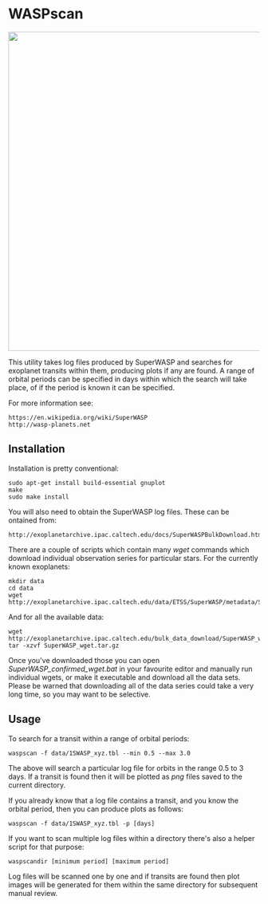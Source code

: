 WASPscan
========
<img src="https://github.com/bashrc/WASPscan/blob/master/images/J233415.png?raw=true" width=640/>

This utility takes log files produced by SuperWASP and searches for exoplanet transits within them, producing plots if any are found. A range of orbital periods can be specified in days within which the search will take place, of if the period is known it can be specified.

For more information see:

```
https://en.wikipedia.org/wiki/SuperWASP
http://wasp-planets.net
```

Installation
------------
Installation is pretty conventional:

```
sudo apt-get install build-essential gnuplot
make
sudo make install
```

You will also need to obtain the SuperWASP log files. These can be ontained from:

```
http://exoplanetarchive.ipac.caltech.edu/docs/SuperWASPBulkDownload.html
```

There are a couple of scripts which contain many *wget* commands which download individual observation series for particular stars. For the currently known exoplanets:

```
mkdir data
cd data
wget http://exoplanetarchive.ipac.caltech.edu/data/ETSS/SuperWASP/metadata/SuperWASP_confirmed_wget.bat
````

And for all the available data:

```
wget http://exoplanetarchive.ipac.caltech.edu/bulk_data_download/SuperWASP_wget.tar.gz
tar -xzvf SuperWASP_wget.tar.gz
```

Once you've downloaded those you can open *SuperWASP_confirmed_wget.bat* in your favourite editor and manually run individual wgets, or make it executable and download all the data sets. Please be warned that downloading all of the data series could take a very long time, so you may want to be selective.

Usage
-----
To search for a transit within a range of orbital periods:

```
waspscan -f data/1SWASP_xyz.tbl --min 0.5 --max 3.0
```

The above will search a particular log file for orbits in the range 0.5 to 3 days. If a transit is found then it will be plotted as *png* files saved to the current directory.

If you already know that a log file contains a transit, and you know the orbital period, then you can produce plots as follows:

```
waspscan -f data/1SWASP_xyz.tbl -p [days]
```

If you want to scan multiple log files within a directory there's also a helper script for that purpose:

```
waspscandir [minimum period] [maximum period]
```

Log files will be scanned one by one and if transits are found then plot images will be generated for them within the same directory for subsequent manual review.
